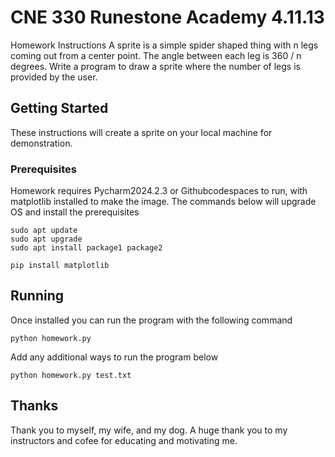 # CNE 330 Runestone Academy 4.11.13

Homework Instructions
A sprite is a simple spider shaped thing with n legs coming out from a center point. The angle between each leg is 360 / n degrees.
Write a program to draw a sprite where the number of legs is provided by the user.

## Getting Started

These instructions will create a sprite on your local machine for demonstration.

### Prerequisites

Homework requires Pycharm2024.2.3 or Githubcodespaces to run, with matplotlib installed to make the image. The commands below will upgrade OS and install the prerequisites

```
sudo apt update
sudo apt upgrade
sudo apt install package1 package2

pip install matplotlib

```

## Running
Once installed you can run the program with the following command

```
python homework.py
```

Add any additional ways to run the program below

```
python homework.py test.txt
```

## Thanks
Thank you to myself, my wife, and my dog.
A huge thank you to my instructors and cofee for educating and motivating me.

